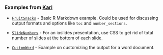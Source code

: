 ### Examples from [Karl](http://kbroman.org)

- [`FruitSnacks`](FruitSnacks) - Basic R Markdown example. Could be
  used for discussing output formats and options like `toc` and
  `number_sections`.

- [`SlideNumbers`](SlideNumbers) - For an ioslides presentation, use
  CSS to get rid of total number of slides at the bottom of each
  slide.

- [`CustomWord`](CustomWord) - Example on customizing the output for a
  word document.
